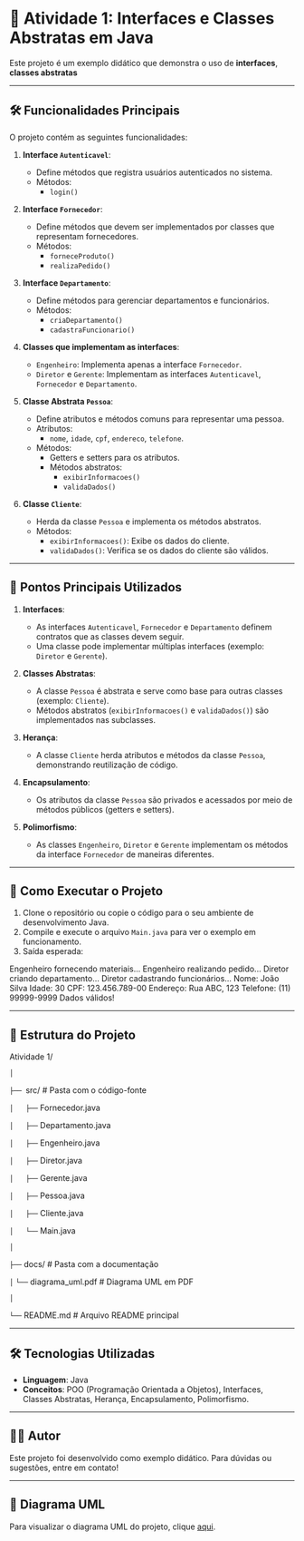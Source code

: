 # 🚀 Atividade 1: Interfaces e Classes Abstratas em Java

Este projeto é um exemplo didático que demonstra o uso de **interfaces**, **classes abstratas** 

---

## 🛠️ Funcionalidades Principais

O projeto contém as seguintes funcionalidades:

1. **Interface `Autenticavel`**:
   - Define métodos que registra usuários autenticados no sistema.
   - Métodos:
      - `login()`
        
2. **Interface `Fornecedor`**:
   - Define métodos que devem ser implementados por classes que representam fornecedores.
   - Métodos:
     - `forneceProduto()`
     - `realizaPedido()`

3. **Interface `Departamento`**:
   - Define métodos para gerenciar departamentos e funcionários.
   - Métodos:
     - `criaDepartamento()`
     - `cadastraFuncionario()`

4. **Classes que implementam as interfaces**:
   - `Engenheiro`: Implementa apenas a interface `Fornecedor`.
   - `Diretor` e `Gerente`: Implementam as interfaces `Autenticavel`, `Fornecedor` e `Departamento`.

5. **Classe Abstrata `Pessoa`**:
   - Define atributos e métodos comuns para representar uma pessoa.
   - Atributos:
     - `nome`, `idade`, `cpf`, `endereco`, `telefone`.
   - Métodos:
     - Getters e setters para os atributos.
     - Métodos abstratos:
       - `exibirInformacoes()`
       - `validaDados()`

6. **Classe `Cliente`**:
   - Herda da classe `Pessoa` e implementa os métodos abstratos.
   - Métodos:
     - `exibirInformacoes()`: Exibe os dados do cliente.
     - `validaDados()`: Verifica se os dados do cliente são válidos.

---

## 🎯 Pontos Principais Utilizados

1. **Interfaces**:
   - As interfaces `Autenticavel`, `Fornecedor` e `Departamento` definem contratos que as classes devem seguir.
   - Uma classe pode implementar múltiplas interfaces (exemplo: `Diretor` e `Gerente`).

2. **Classes Abstratas**:
   - A classe `Pessoa` é abstrata e serve como base para outras classes (exemplo: `Cliente`).
   - Métodos abstratos (`exibirInformacoes()` e `validaDados()`) são implementados nas subclasses.

3. **Herança**:
   - A classe `Cliente` herda atributos e métodos da classe `Pessoa`, demonstrando reutilização de código.

4. **Encapsulamento**:
   - Os atributos da classe `Pessoa` são privados e acessados por meio de métodos públicos (getters e setters).

5. **Polimorfismo**:
   - As classes `Engenheiro`, `Diretor` e `Gerente` implementam os métodos da interface `Fornecedor` de maneiras diferentes.

---

## 🚀 Como Executar o Projeto

1. Clone o repositório ou copie o código para o seu ambiente de desenvolvimento Java.
2. Compile e execute o arquivo `Main.java` para ver o exemplo em funcionamento.
3. Saída esperada:

Engenheiro fornecendo materiais...
Engenheiro realizando pedido...
Diretor criando departamento...
Diretor cadastrando funcionários...
Nome: João Silva
Idade: 30
CPF: 123.456.789-00
Endereço: Rua ABC, 123
Telefone: (11) 99999-9999
Dados válidos!

---

## 📂 Estrutura do Projeto

Atividade 1/

`│`

`├── `src/                          # Pasta com o código-fonte

`│   ├──` Fornecedor.java

`│   ├──` Departamento.java

`│   ├──` Engenheiro.java

`│   ├──` Diretor.java

`│   ├──` Gerente.java

`│   ├──` Pessoa.java

`│   ├──` Cliente.java

`│   └──` Main.java

`│`

`├──` docs/                         # Pasta com a documentação

`│`   `└──` diagrama_uml.pdf          # Diagrama UML em PDF

`│`

`└──` README.md                     # Arquivo README principal

---

## 🛠️ Tecnologias Utilizadas

- **Linguagem**: Java
- **Conceitos**: POO (Programação Orientada a Objetos), Interfaces, Classes Abstratas, Herança, Encapsulamento, Polimorfismo.

---

## 👨‍💻 Autor

Este projeto foi desenvolvido como exemplo didático. Para dúvidas ou sugestões, entre em contato!

---

## 📄 Diagrama UML
Para visualizar o diagrama UML do projeto, clique [aqui](./docs/diagrama_uml.pdf).
